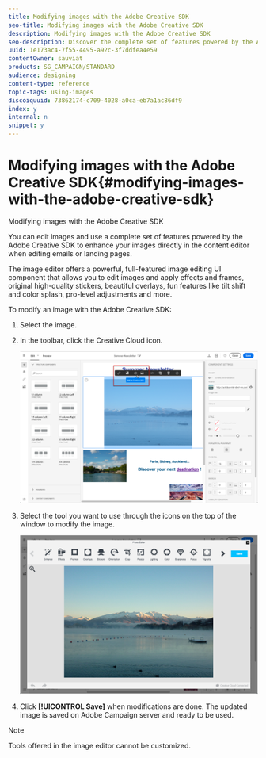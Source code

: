 ```yaml
---
title: Modifying images with the Adobe Creative SDK
seo-title: Modifying images with the Adobe Creative SDK
description: Modifying images with the Adobe Creative SDK
seo-description: Discover the complete set of features powered by the Adobe Creative SDK to enhance your images directly in the content editor.
uuid: 1e173ac4-7f55-4495-a92c-3f7ddfea4e59
contentOwner: sauviat
products: SG_CAMPAIGN/STANDARD
audience: designing
content-type: reference
topic-tags: using-images
discoiquuid: 73862174-c709-4028-a0ca-eb7a1ac86df9
index: y
internal: n
snippet: y
---
```


# Modifying images with the Adobe Creative SDK{#modifying-images-with-the-adobe-creative-sdk}

Modifying images with the Adobe Creative SDK

You can edit images and use a complete set of features powered by the Adobe Creative SDK to enhance your images directly in the content editor when editing emails or landing pages.

The image editor offers a powerful, full-featured image editing UI component that allows you to edit images and apply effects and frames, original high-quality stickers, beautiful overlays, fun features like tilt shift and color splash, pro-level adjustments and more.

To modify an image with the Adobe Creative SDK:

1. Select the image.
1. In the toolbar, click the Creative Cloud icon.

   ![](assets/des_creative_sdk_icon.png)

1. Select the tool you want to use through the icons on the top of the window to modify the image.

   ![](assets/email_designer_ccsdktoolbar.png)

1. Click **[!UICONTROL Save]** when modifications are done. The updated image is saved on Adobe Campaign server and ready to be used.

>[!NOTE]
>
>Tools offered in the image editor cannot be customized.

